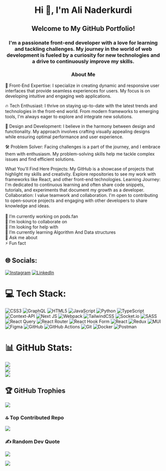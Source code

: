 <h1 align="center">Hi 👋, I'm Ali Naderkurdi</h1>
<h2 align="center"> Welcome to My GitHub Portfolio!</h2>
<h3 align="center">

 I'm a passionate front-end developer with a love for learning and tackling challenges. My journey in the world of web development is fueled by a curiosity for new technologies and a drive to continuously improve 
 my skills.
<h3 align="center">About Me </h3>
<p>
🌟 Front-End Expertise: I specialize in creating dynamic and responsive user interfaces that provide seamless experiences for users. My focus is on developing intuitive and engaging web applications.
</p>
<p>
🔥 Tech Enthusiast: I thrive on staying up-to-date with the latest trends and technologies in the front-end world. From modern frameworks to emerging tools, I'm always eager to explore and integrate new solutions.
</p>
<p>
🎨 Design and Development: I believe in the harmony between design and functionality. My approach involves crafting visually appealing designs while ensuring optimal performance and user experience.
</p>
<p>
🛠️ Problem Solver: Facing challenges is a part of the journey, and I embrace them with enthusiasm. My problem-solving skills help me tackle complex issues and find efficient solutions.
</p>
What You'll Find Here
Projects: My GitHub is a showcase of projects that highlight my skills and creativity. Explore repositories to see my work with frameworks like React, and other front-end technologies.
Learning Journey: I'm dedicated to continuous learning and often share code snippets, tutorials, and experiments that document my growth as a developer.
Collaboration: I value teamwork and collaboration. I'm open to contributing to open-source projects and engaging with other developers to share knowledge and ideas.
</h3>
<br><br/>
🔭 I’m currently working on pods.fan<br>👯 I’m looking to collaborate on<br>🤝 I’m looking for help with<br>🌱 I’m currently learning Algorithm And Data structures <br>💬 Ask me about<br>⚡ Fun fact

## 🌐 Socials:
[![Instagram](https://img.shields.io/badge/Instagram-%23E4405F.svg?logo=Instagram&logoColor=white)](https://instagram.com/ali_naderkurdi) [![LinkedIn](https://img.shields.io/badge/LinkedIn-%230077B5.svg?logo=linkedin&logoColor=white)](https://linkedin.com/in/ali-naderkurdi-b424aa263) 

# 💻 Tech Stack:
![CSS3](https://img.shields.io/badge/css3-%231572B6.svg?style=for-the-badge&logo=css3&logoColor=white) ![GraphQL](https://img.shields.io/badge/-GraphQL-E10098?style=for-the-badge&logo=graphql&logoColor=white) ![HTML5](https://img.shields.io/badge/html5-%23E34F26.svg?style=for-the-badge&logo=html5&logoColor=white) ![JavaScript](https://img.shields.io/badge/javascript-%23323330.svg?style=for-the-badge&logo=javascript&logoColor=%23F7DF1E) ![Python](https://img.shields.io/badge/python-3670A0?style=for-the-badge&logo=python&logoColor=ffdd54) ![TypeScript](https://img.shields.io/badge/typescript-%23007ACC.svg?style=for-the-badge&logo=typescript&logoColor=white) ![Context-API](https://img.shields.io/badge/Context--Api-000000?style=for-the-badge&logo=react) ![Next JS](https://img.shields.io/badge/Next-black?style=for-the-badge&logo=next.js&logoColor=white) ![Webpack](https://img.shields.io/badge/webpack-%238DD6F9.svg?style=for-the-badge&logo=webpack&logoColor=black) ![TailwindCSS](https://img.shields.io/badge/tailwindcss-%2338B2AC.svg?style=for-the-badge&logo=tailwind-css&logoColor=white) ![Socket.io](https://img.shields.io/badge/Socket.io-black?style=for-the-badge&logo=socket.io&badgeColor=010101) ![SASS](https://img.shields.io/badge/SASS-hotpink.svg?style=for-the-badge&logo=SASS&logoColor=white) ![React Query](https://img.shields.io/badge/-React%20Query-FF4154?style=for-the-badge&logo=react%20query&logoColor=white) ![React Router](https://img.shields.io/badge/React_Router-CA4245?style=for-the-badge&logo=react-router&logoColor=white) ![React Hook Form](https://img.shields.io/badge/React%20Hook%20Form-%23EC5990.svg?style=for-the-badge&logo=reacthookform&logoColor=white) ![React](https://img.shields.io/badge/react-%2320232a.svg?style=for-the-badge&logo=react&logoColor=%2361DAFB) ![Redux](https://img.shields.io/badge/redux-%23593d88.svg?style=for-the-badge&logo=redux&logoColor=white) ![MUI](https://img.shields.io/badge/MUI-%230081CB.svg?style=for-the-badge&logo=mui&logoColor=white) ![Figma](https://img.shields.io/badge/figma-%23F24E1E.svg?style=for-the-badge&logo=figma&logoColor=white) ![GitHub](https://img.shields.io/badge/github-%23121011.svg?style=for-the-badge&logo=github&logoColor=white) ![GitHub Actions](https://img.shields.io/badge/github%20actions-%232671E5.svg?style=for-the-badge&logo=githubactions&logoColor=white) ![Git](https://img.shields.io/badge/git-%23F05033.svg?style=for-the-badge&logo=git&logoColor=white) ![Docker](https://img.shields.io/badge/docker-%230db7ed.svg?style=for-the-badge&logo=docker&logoColor=white) ![Postman](https://img.shields.io/badge/Postman-FF6C37?style=for-the-badge&logo=postman&logoColor=white)
# 📊 GitHub Stats:
![](https://github-readme-stats.vercel.app/api?username=AliNaderkurdi&theme=tokyonight&hide_border=false&include_all_commits=true&count_private=true)<br/>
![](https://github-readme-streak-stats.herokuapp.com/?user=AliNaderkurdi&theme=tokyonight&hide_border=false)<br/>
![](https://github-readme-stats.vercel.app/api/top-langs/?username=AliNaderkurdi&theme=tokyonight&hide_border=false&include_all_commits=true&count_private=true&layout=compact)

## 🏆 GitHub Trophies
![](https://github-profile-trophy.vercel.app/?username=AliNaderkurdi&theme=outrun&no-frame=true&no-bg=false&margin-w=4)

### 🔝 Top Contributed Repo
![](https://github-contributor-stats.vercel.app/api?username=AliNaderkurdi&limit=5&theme=default&combine_all_yearly_contributions=true)

### ✍️ Random Dev Quote
![](https://quotes-github-readme.vercel.app/api?type=horizontal&theme=light)

[![](https://visitcount.itsvg.in/api?id=AliNaderkurdi&icon=1&color=1)](https://visitcount.itsvg.in)
<!-- Proudly created with GPRM ( https://gprm.itsvg.in ) -->
